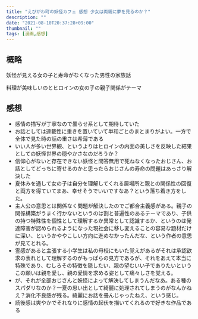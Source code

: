 ```yaml
---
title: "えびがわ町の妖怪カフェ 感想 少女は両親に夢を見るのか？"
description: ""
date: "2021-08-10T20:37:28+09:00"
thumbnail: ""
tags: [漫画,感想]
---
```

## 概略
妖怪が見える女の子と寿命がなくなった男性の家族話

料理が美味しいのとヒロインの女の子の親子関係がテーマ

## 感想
- 感情の描写が丁寧なので曇らせ系として期待していた
- お話としては連載性に重きを置いていて単和ごとのまとまりがよい。一方で全体で見た時の話の重さは希薄である
- いい人が多い世界観、というよりはヒロインの内面の美しさを反映した結果としての妖怪世界の穏やかさなのだろうか？
- 信仰心がないと存在できない妖怪と問答無用で死ねなくなったおじさん、お話としてどっちに寄せるのかと思ったらおじさんの寿命の問題はあっさり解決した
- 夏休みを通して女の子は自分を理解してくれる居場所と親との関係性の回復と両方を得ていてまあ、幸せそうでいいですなあ？という落ち着き方をした。
- 主人公の意思とは関係なく問題が解決したのでご都合主義感がある。親子の関係構築がうまく行かないというのは割と普遍性のあるテーマであり、子供の持つ特殊性を個性として理解するか異常として認識するか、というのは発達障害が認められるようになった現社会に移し変えることの容易な題材だけに深い、というかややこしい方向に進めなかったんだな、という作者の意思が見てとれる。
- 霊感があると主張する小学生は私の母校にもいた覚えがあるがそれは承認欲求の表れとして理解するのがもっぱらの見方であるが、それをあえて本当に特殊であり、むしろその特徴を隠したい、親の望むいい子でありたいというこの願いは親を愛し、親の愛情を求める姿として痛々しさを覚える。
- が、それが全部おじさんと妖怪によって解決してしまうんだなあ。ある種のスパダリなのか？一夏の思い出として綺麗に処理されてしまうのがなんかねえ？消化不良感が残る。綺麗にお話を畳んじゃったねえ、という感じ。
- 読後感は爽やかでそれなりに感情の起伏を描いてくれるので好きな作品である

<div data-vc_mylinkbox_id="887684989"></div>